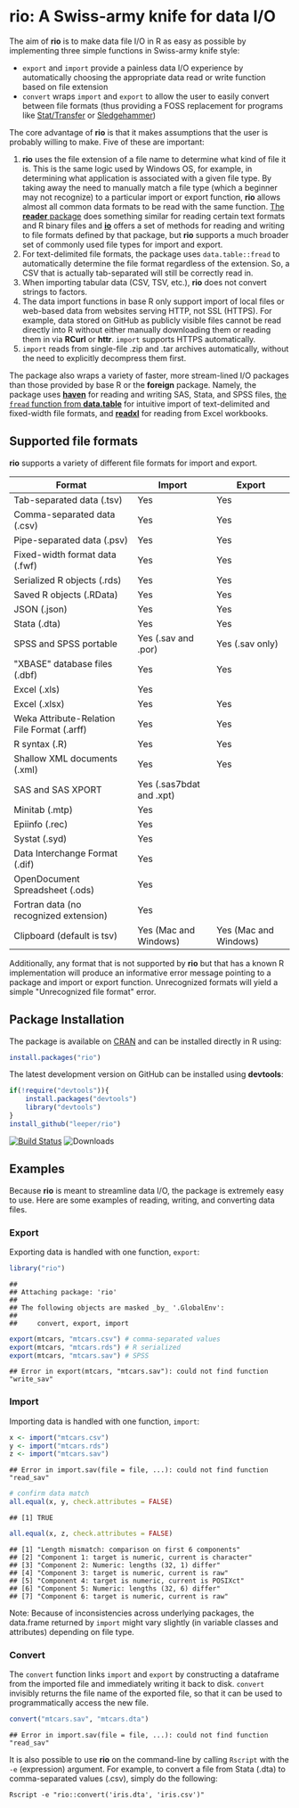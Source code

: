 # rio: A Swiss-army knife for data I/O #

The aim of **rio** is to make data file I/O in R as easy as possible by implementing three simple functions in Swiss-army knife style:

 - `export` and `import` provide a painless data I/O experience by automatically choosing the appropriate data read or write function based on file extension
 - `convert` wraps `import` and `export` to allow the user to easily convert between file formats (thus providing a FOSS replacement for programs like [Stat/Transfer](https://www.stattransfer.com/) or [Sledgehammer](http://www.openmetadata.org/site/?page_id=1089))

The core advantage of **rio** is that it makes assumptions that the user is probably willing to make. Five of these are important:

 1. **rio** uses the file extension of a file name to determine what kind of file it is. This is the same logic used by Windows OS, for example, in determining what application is associated with a given file type. By taking away the need to manually match a file type (which a beginner may not recognize) to a particular import or export function, **rio** allows almost all common data formats to be read with the same function. [The **reader** package](http://cran.r-project.org/web/packages/reader/index.html) does something similar for reading certain text formats and R binary files and [**io**](http://cran.r-project.org/web/packages/io/index.html) offers a set of methods for reading and writing to file formats defined by that package, but **rio** supports a much broader set of commonly used file types for import and export.
 2. For text-delimited file formats, the package uses `data.table::fread` to automatically determine the file format regardless of the extension. So, a CSV that is actually tab-separated will still be correctly read in. 
 3. When importing tabular data (CSV, TSV, etc.), **rio** does not convert strings to factors.
 4. The data import functions in base R only support import of local files or web-based data from websites serving HTTP, not SSL (HTTPS). For example, data stored on GitHub as publicly visible files cannot be read directly into R without either manually downloading them or reading them in via **RCurl** or **httr**. `import` supports HTTPS automatically.
 5. `import` reads from single-file .zip and .tar archives automatically, without the need to explicitly decompress them first.
 
The package also wraps a variety of faster, more stream-lined I/O packages than those provided by base R or the **foreign** package. Namely, the package uses [**haven**](https://github.com/hadley/haven) for reading and writing SAS, Stata, and SPSS files, [the `fread` function from **data.table**](https://github.com/Rdatatable/data.table) for intuitive import of text-delimited and fixed-width file formats, and [**readxl**](https://github.com/hadley/readxl) for reading from Excel workbooks.

## Supported file formats ##

**rio** supports a variety of different file formats for import and export.

| Format | Import | Export |
| ------ | ------ | ------ |
| Tab-separated data (.tsv) | Yes | Yes |
| Comma-separated data (.csv) | Yes | Yes |
| Pipe-separated data (.psv) | Yes | Yes |
| Fixed-width format data (.fwf) | Yes | Yes |
| Serialized R objects (.rds) | Yes | Yes |
| Saved R objects (.RData) | Yes | Yes |
| JSON (.json) | Yes | Yes |
| Stata (.dta) | Yes | Yes |
| SPSS and SPSS portable | Yes (.sav and .por) | Yes (.sav only) |
| "XBASE" database files (.dbf) | Yes | Yes |
| Excel (.xls) | Yes |  |
| Excel (.xlsx) | Yes | Yes |
| Weka Attribute-Relation File Format (.arff) | Yes | Yes |
| R syntax (.R) | Yes | Yes |
| Shallow XML documents (.xml) | Yes | Yes |
| SAS and SAS XPORT | Yes (.sas7bdat and .xpt) |  |
| Minitab (.mtp) | Yes |  |
| Epiinfo (.rec) | Yes |  |
| Systat (.syd) | Yes |  |
| Data Interchange Format (.dif) | Yes |  |
| OpenDocument Spreadsheet  (.ods) | Yes |  |
| Fortran data (no recognized extension) | Yes |  |
| Clipboard (default is tsv) | Yes (Mac and Windows) | Yes (Mac and Windows) |

Additionally, any format that is not supported by **rio** but that has a known R implementation will produce an informative error message pointing to a package and import or export function. Unrecognized formats will yield a simple "Unrecognized file format" error.

## Package Installation ##

The package is available on [CRAN](http://cran.r-project.org/web/packages/rio/) and can be installed directly in R using:

```R
install.packages("rio")
```

The latest development version on GitHub can be installed using **devtools**:

```R
if(!require("devtools")){
    install.packages("devtools")
    library("devtools")
}
install_github("leeper/rio")
```

[![Build Status](https://travis-ci.org/leeper/rio.png?branch=master)](https://travis-ci.org/leeper/rio)
![Downloads](http://cranlogs.r-pkg.org/badges/rio)

## Examples ##

Because **rio** is meant to streamline data I/O, the package is extremely easy to use. Here are some examples of reading, writing, and converting data files.

### Export ###

Exporting data is handled with one function, `export`:


```r
library("rio")
```

```
## 
## Attaching package: 'rio'
## 
## The following objects are masked _by_ '.GlobalEnv':
## 
##     convert, export, import
```

```r
export(mtcars, "mtcars.csv") # comma-separated values
export(mtcars, "mtcars.rds") # R serialized
export(mtcars, "mtcars.sav") # SPSS
```

```
## Error in export(mtcars, "mtcars.sav"): could not find function "write_sav"
```

### Import ###

Importing data is handled with one function, `import`:


```r
x <- import("mtcars.csv")
y <- import("mtcars.rds")
z <- import("mtcars.sav")
```

```
## Error in import.sav(file = file, ...): could not find function "read_sav"
```

```r
# confirm data match
all.equal(x, y, check.attributes = FALSE)
```

```
## [1] TRUE
```

```r
all.equal(x, z, check.attributes = FALSE)
```

```
## [1] "Length mismatch: comparison on first 6 components"   
## [2] "Component 1: target is numeric, current is character"
## [3] "Component 2: Numeric: lengths (32, 1) differ"        
## [4] "Component 3: target is numeric, current is raw"      
## [5] "Component 4: target is numeric, current is POSIXct"  
## [6] "Component 5: Numeric: lengths (32, 6) differ"        
## [7] "Component 6: target is numeric, current is raw"
```

Note: Because of inconsistencies across underlying packages, the data.frame returned by `import` might vary slightly (in variable classes and attributes) depending on file type.

### Convert ###

The `convert` function links `import` and `export` by constructing a dataframe from the imported file and immediately writing it back to disk. `convert` invisibly returns the file name of the exported file, so that it can be used to programmatically access the new file.


```r
convert("mtcars.sav", "mtcars.dta")
```

```
## Error in import.sav(file = file, ...): could not find function "read_sav"
```

It is also possible to use **rio** on the command-line by calling `Rscript` with the `-e` (expression) argument. For example, to convert a file from Stata (.dta) to comma-separated values (.csv), simply do the following:

```
Rscript -e "rio::convert('iris.dta', 'iris.csv')"
```



